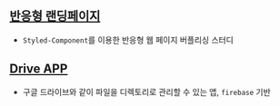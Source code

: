 ## [반응형 랜딩페이지](https://github.com/Motiveko/studies/tree/master/React-Study/Clone/styled-responsive)
- `Styled-Component`를 이용한 반응형 웹 페이지 버플리싱 스터디


## [Drive APP](https://github.com/Motiveko/studies/tree/master/React-Study/Clone/google-drive-app)
- 구글 드라이브와 같이 파일을 디렉토리로 관리할 수 있는 앱, `firebase` 기반